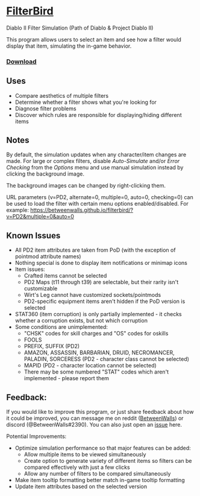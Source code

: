 # [FilterBird](https://betweenwalls.github.io/filterbird/)
Diablo II Filter Simulation (Path of Diablo & Project Diablo II)

This program allows users to select an item and see how a filter would display that item, simulating the in-game behavior.

### [Download](https://github.com/BetweenWalls/filterbird/archive/master.zip)

## Uses
* Compare aesthetics of multiple filters
* Determine whether a filter shows what you're looking for
* Diagnose filter problems
* Discover which rules are responsible for displaying/hiding different items

## Notes
By default, the simulation updates when any character/item changes are made. For large or complex filters, disable *Auto-Simulate* and/or *Error Checking* from the *Options* menu and use manual simulation instead by clicking the background image.

The background images can be changed by right-clicking them.

URL parameters (v=PD2, alternate=0, multiple=0, auto=0, checking=0) can be used to load the filter with certain menu options enabled/disabled. For example: https://betweenwalls.github.io/filterbird/?v=PD2&multiple=0&auto=0

## Known Issues
* All PD2 item attributes are taken from PoD (with the exception of pointmod attribute names)
* Nothing special is done to display item notifications or minimap icons
* Item issues:
  * Crafted items cannot be selected
  * PD2 Maps (t11 through t39) are selectable, but their rarity isn't customizable
  * Wirt's Leg cannot have customized sockets/pointmods
  * PD2-specific equipment items aren't hidden if the PoD version is selected
* STAT360 (item corruption) is only partially implemented - it checks whether a corruption exists, but not which corruption
* Some conditions are unimplemented:
  * "CHSK" codes for skill charges and "OS" codes for oskills
  * FOOLS
  * PREFIX, SUFFIX (PD2)
  * AMAZON, ASSASSIN, BARBARIAN, DRUID, NECROMANCER, PALADIN, SORCERESS (PD2 - character class cannot be selected)
  * MAPID (PD2 - character location cannot be selected)
  * There may be some numbered "STAT" codes which aren't implemented - please report them

## Feedback:
If you would like to improve this program, or just share feedback about how it could be improved, you can message me on reddit ([BetweenWalls](https://www.reddit.com/message/compose/?to=BetweenWalls)) or discord (@BetweenWalls#2390). You can also just open an [issue](https://github.com/BetweenWalls/filterbird/issues) here.

Potential Improvements:
* Optimize simulation performance so that major features can be added:
  * Allow multiple items to be viewed simultaneously
  * Create option to generate variety of different items so filters can be compared effectively with just a few clicks
  * Allow any number of filters to be compared simultaneously
* Make item tooltip formatting better match in-game tooltip formatting
* Update item attributes based on the selected version
